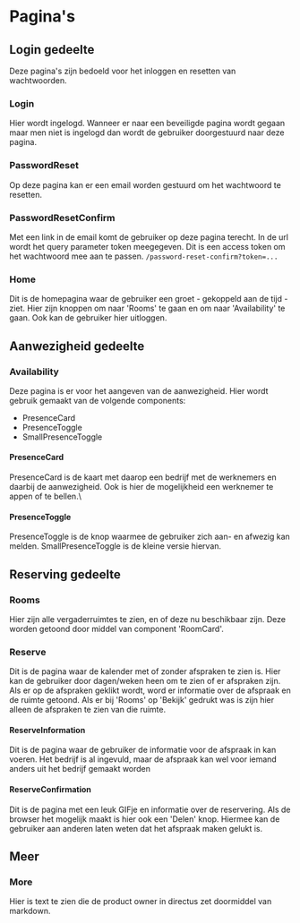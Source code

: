 # Pagina's

## Login gedeelte
Deze pagina's zijn bedoeld voor het inloggen en resetten van wachtwoorden.
### Login
Hier wordt ingelogd. 
Wanneer er naar een beveiligde pagina wordt gegaan maar men niet is ingelogd dan wordt de
gebruiker doorgestuurd naar deze pagina.

### PasswordReset
Op deze pagina kan er een email worden gestuurd om het wachtwoord te resetten.

### PasswordResetConfirm
Met een link in de email komt de gebruiker op deze pagina terecht.
In de url wordt het query parameter token meegegeven. 
Dit is een access token om het wachtwoord mee aan te passen.
`/password-reset-confirm?token=...`

### Home
Dit is de homepagina waar de gebruiker een groet - gekoppeld aan de tijd - ziet.
Hier zijn knoppen om naar 'Rooms' te gaan en om naar 'Availability' te gaan. Ook kan de gebruiker hier uitloggen.


## Aanwezigheid gedeelte
### Availability
Deze pagina is er voor het aangeven van de aanwezigheid. 
Hier wordt gebruik gemaakt van de volgende components:
- PresenceCard
- PresenceToggle
- SmallPresenceToggle

#### PresenceCard
PresenceCard is de kaart met daarop een bedrijf met de werknemers en daarbij de aanwezigheid. Ook is hier de mogelijkheid een werknemer te appen of te bellen.\

#### PresenceToggle
PresenceToggle is de knop waarmee de gebruiker zich aan- en afwezig kan melden. SmallPresenceToggle is de kleine versie hiervan.

## Reserving gedeelte
### Rooms
Hier zijn alle vergaderruimtes te zien, en of deze nu beschikbaar zijn. 
Deze worden getoond door middel van component 'RoomCard'.

### Reserve
Dit is de pagina waar de kalender met of zonder afspraken te zien is. Hier kan de gebruiker door dagen/weken heen om te zien of er afspraken zijn.
Als er op de afspraken geklikt wordt, word er informatie over de afspraak en de ruimte getoond. 
Als er bij 'Rooms' op 'Bekijk' gedrukt was is zijn hier alleen de afspraken te zien van die ruimte.

#### ReserveInformation
Dit is de pagina waar de gebruiker de informatie voor de afspraak in kan voeren. 
Het bedrijf is al ingevuld, maar de afspraak kan wel voor iemand anders uit het bedrijf gemaakt worden

#### ReserveConfirmation
Dit is de pagina met een leuk GIFje en informatie over de reservering. Als de browser het mogelijk maakt is hier ook een 'Delen' knop.
Hiermee kan de gebruiker aan anderen laten weten dat het afspraak maken gelukt is.

## Meer
### More
Hier is text te zien die de product owner in directus zet doormiddel van markdown. 
